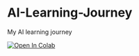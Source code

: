 # AI-Learning-Journey
My AI learning journey

[![Open In Colab](https://colab.research.google.com/assets/colab-badge.svg)](
https://colab.research.google.com/github/udaysankarg/AI-Learning-Journey/blob/main/week1/Week1_AI_Intro.ipynb)
